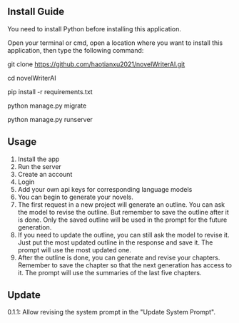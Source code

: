 ## Install Guide

You need to install Python before installing this application.

Open your terminal or cmd, open a location where you want to install this application, then type the following command:


git clone https://github.com/haotianxu2021/novelWriterAI.git

cd novelWriterAI

pip install -r requirements.txt

python manage.py migrate

python manage.py runserver


## Usage

1. Install the app
2. Run the server
3. Create an account
4. Login
5. Add your own api keys for corresponding language models
6. You can begin to generate your novels.
7. The first request in a new project will generate an outline. You can ask the model to revise the outline. But remember to save the outline after it is done. Only the saved outline will be used in the prompt for the future generation.
8. If you need to update the outline, you can still ask the model to revise it. Just put the most updated outline in the response and save it. The prompt will use the most updated one.
9. After the outline is done, you can generate and revise your chapters. Remember to save the chapter so that the next generation has access to it. The prompt will use the summaries of the last five chapters.

## Update
0.1.1: Allow revising the system prompt in the "Update System Prompt".
